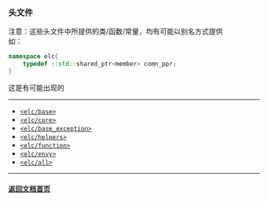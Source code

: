 ### 头文件  
注意：这些头文件中所提供的类/函数/常量，均有可能以别名方式提供  
如：  
````c++
namespace elc{
	typedef ::std::shared_ptr<member> comn_ppr; 
}
````
这是有可能出现的   

______

- [`<elc/base>`](./base/index.md)  
- [`<elc/core>`](./core/index.md)  
- [`<elc/base_exception>`](./base_exception/index.md)  
- [`<elc/helpers>`](./helpers/index.md)  
- [`<elc/function>`](./function/index.md)  
- [`<elc/envy>`](./envy/index.md)  
- [`<elc/all>`](./all/index.md)  

______

#### [返回文档首页](../index.md)  
